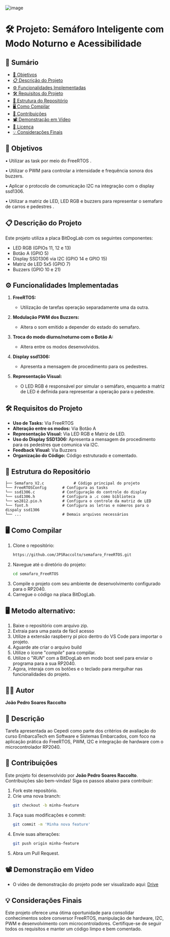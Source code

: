 ![image](https://github.com/user-attachments/assets/f2a5c9b8-6208-4723-8f46-1d74be421827)


# 🛠️ Projeto: Semáforo Inteligente com Modo Noturno e Acessibilidade

## 📑 Sumário
- [🎯 Objetivos](#-objetivos)
- [📋 Descrição do Projeto](#-descrição-do-projeto)
- [⚙️ Funcionalidades Implementadas](#%EF%B8%8F-funcionalidades-implementadas)
- [🛠️ Requisitos do Projeto](#%EF%B8%8F-requisitos-do-projeto)
- [📂 Estrutura do Repositório](#-estrutura-do-reposit%C3%A1rio)
- [🖥️ Como Compilar](#%EF%B8%8F-como-compilar)
- [🤝 Contribuições](#-contribui%C3%A7%C3%B5es)
- [📽️ Demonstração em Vídeo](#%EF%B8%8F-demonstra%C3%A7%C3%A3o-em-v%C3%ADdeo)
- [📜 Licença](#-licen%C3%A7a)
- [💡 Considerações Finais](#-considera%C3%A7%C3%B5es-finais)

## 🎯 Objetivos
• Utilizar as task por meio do FreeRTOS .

• Utilizar o PWM para controlar a intensidade e frequência sonora dos buzzers.

• Aplicar o protocolo de comunicação I2C na integração com o display ssd1306.

• Utilizar a matriz de LED, LED RGB e buzzers para representar o semafaro de carros e pedestres .



## 📋 Descrição do Projeto
Este projeto utiliza a placa BitDogLab com os seguintes componentes:
- LED RGB (GPIOs 11, 12 e 13)
- Botão A (GPIO 5)
- Display SSD1306 via I2C (GPIO 14 e GPIO 15)
- Matriz de LED 5x5 (GPIO 7)
- Buzzers (GPIO 10 e 21)
  
## ⚙️ Funcionalidades Implementadas
1. **FreeRTOS:**
   - Utilização de tarefas operação separadamente uma da outra.
     
2. **Modulação PWM dos Buzzers:**
   - Altera o som emitido a depender do estado do semafaro.
     
3. **Troca do modo diurno/noturno com o Botão A:**
   - Altera entre os modos desenvolvidos.

4. **Display ssd1306:**
   - Apresenta a mensagem de procedimento para os pedestres.

5. **Representação Visual:**     
   - O LED RGB é responsável por simular o semáfaro, enquanto a matriz de LED é definida para representar a operação para o pedestre.
    
## 🛠️ Requisitos do Projeto
- **Uso de Tasks:** Via FreeRTOS
- **Alteração entre os modos:** Via Botão A
- **Representação Visual:** Via LED RGB e Matriz de LED.
- **Uso do Display SSD1306:** Apresenta a mensagem de procedimento para os pedestres que comunica via I2C.
- **Feedback Visual:** Via Buzzers
- **Organização do Código:** Código estruturado e comentado.


## 📂 Estrutura do Repositório
```
├── Semafaro_V2.c             # Código principal do projeto
└── FreeRTOSConfig       # Configura as tasks
└── ssd1306.c            # Configuração do controle do display
└── ssd1306.h            # Configura a .c como biblioteca
└── ws2812.pio.h         # Configura o controle da matriz de LED
└── font.h               # Configura as letras e números para o dispaly ssd1306
└── ...                  # Demais arquivos necessários
```

## 🖥️ Como Compilar
1. Clone o repositório:
   ```bash
   https://github.com/JPSRaccolto/semafaro_FreeRTOS.git
   ```
2. Navegue até o diretório do projeto:
   ```bash
   cd semafaro_FreeRTOS
   ```
3. Compile o projeto com seu ambiente de desenvolvimento configurado para o RP2040.
4. Carregue o código na placa BitDogLab.

## 🖥️ Metodo alternativo:
1. Baixe o repositório com arquivo zip.
2. Extraia para uma pasta de fácil acesso
3. Utilize a extensão raspberry pi pico dentro do VS Code para importar o projeto.
4. Aguarde ate criar o arquivo build
5. Utilize o ícone "_compile_" para compilar.
6. Utilize o "_RUN_" com a BitDogLab em modo boot seel para enviar o programa para a sua RP2040.
7. Agora, interaja com os botões e o teclado para mergulhar nas funcionalidades do projeto.

## 🧑‍💻 Autor
**João Pedro Soares Raccolto**

## 📝 Descrição
Tarefa apresentada ao Cepedi como parte dos critérios de avaliação do curso EmbarcaTech em Software e Sistemas Embarcados, com foco na aplicação prática do FreeRTOS, PWM, I2C e integração de hardware com o microcontrolador RP2040.

## 🤝 Contribuições
Este projeto foi desenvolvido por **João Pedro Soares Raccolto**.
Contribuições são bem-vindas! Siga os passos abaixo para contribuir:

1. Fork este repositório.
2. Crie uma nova branch:
   ```bash
   git checkout -b minha-feature
   ```
3. Faça suas modificações e commit:
   ```bash
   git commit -m 'Minha nova feature'
   ```
4. Envie suas alterações:
   ```bash
   git push origin minha-feature
   ```
5. Abra um Pull Request.

## 📽️ Demonstração em Vídeo
- O vídeo de demonstração do projeto pode ser visualizado aqui: [Drive](https://drive.google.com/file/d/1SMDQ4BROlZ7glaKMfE4bK1om3EI9EbdH/view?usp=sharing)

## 💡 Considerações Finais
Este projeto oferece uma ótima oportunidade para consolidar conhecimentos sobre conversor FreeRTOS, manipulação de hardware,
I2C, PWM e desenvolvimento com microcontroladores. Certifique-se de seguir todos os requisitos e manter um código limpo e bem comentado.
